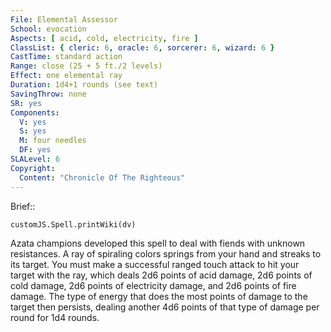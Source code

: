 ```yaml
---
File: Elemental Assessor
School: evocation
Aspects: [ acid, cold, electricity, fire ]
ClassList: { cleric: 6, oracle: 6, sorcerer: 6, wizard: 6 }
CastTime: standard action
Range: close (25 + 5 ft./2 levels)
Effect: one elemental ray
Duration: 1d4+1 rounds (see text)
SavingThrow: none
SR: yes
Components:
  V: yes
  S: yes
  M: four needles
  DF: yes
SLALevel: 6
Copyright:
  Content: "Chronicle Of The Righteous"
---
```

Brief:: 

```dataviewjs
customJS.Spell.printWiki(dv)
```

Azata champions developed this spell to deal with fiends with unknown resistances. A ray of spiraling colors springs from your hand and streaks to its target. You must make a successful ranged touch attack to hit your target with the ray, which deals 2d6 points of acid damage, 2d6 points of cold damage, 2d6 points of electricity damage, and 2d6 points of fire damage. The type of energy that does the most points of damage to the target then persists, dealing another 4d6 points of that type of damage per round for 1d4 rounds.
